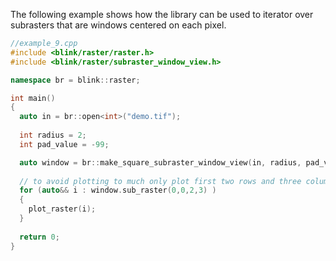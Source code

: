 The following example shows how the library can be used to iterator over subrasters that are windows centered on each pixel.
```cpp
//example_9.cpp
#include <blink/raster/raster.h>
#include <blink/raster/subraster_window_view.h>

namespace br = blink::raster;

int main()
{
  auto in = br::open<int>("demo.tif");
  
  int radius = 2;
  int pad_value = -99;

  auto window = br::make_square_subraster_window_view(in, radius, pad_value);
  
  // to avoid plotting to much only plot first two rows and three columns.
  for (auto&& i : window.sub_raster(0,0,2,3) ) 
  {
    plot_raster(i);
  }
  
  return 0;
}
```